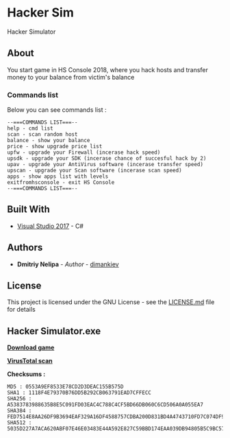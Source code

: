 # Hacker Sim

Hacker Simulator

## About

You start game in HS Console 2018, where you hack hosts and transfer money to your balance from victim's balance

### Commands list

Below you can see commands list :

```
--===COMMANDS LIST===--
help - cmd list
scan - scan random host
balance - show your balance
price - show upgrade price list
upfw - upgrade your Firewall (incerase hack speed)
upsdk - upgrade your SDK (incerase chance of succesful hack by 2)
upav - upgrade your AntiVirus software (incerase transfer speed)
upscan - upgrade your Scan software (incerase scan speed)
apps - show apps list with levels
exitfromhsconsole - exit HS Console
--===COMMANDS LIST===--
```

## Built With

* [Visual Studio 2017](https://www.visualstudio.com/ru/downloads/) - C#

## Authors

* **Dmitriy Nelipa** - *Author* - [dimankiev](https://github.com/dimankiev)

## License

This project is licensed under the GNU License - see the [LICENSE.md](LICENSE.md) file for details

## Hacker Simulator.exe
[**Download game**](https://goo.gl/3CmScX)

[**VirusTotal scan**](https://www.virustotal.com/#/file/0553a9ef8533e78cd2d3deac155b575d)

**Checksums :**
```
MD5 : 0553A9EF8533E78CD2D3DEAC155B575D
SHA1 : 1118F4E79370B76DD5B292CB063791EAD7CFFECC
SHA256 : A5383783988635B8E5C091FD03EAC4C788C4CF5BD66DB060C6CD506A0A055EA7
SHA384 : FED7514E8AA26DF9B3694EAF329A16DF4588757CDBA200D831BD4A4743710FD7C074DF94A320FBDA810797B23A784E1B
SHA512 : 5035D227A7ACA620ABF07E46E03483E44A592E827C59BBD174EAA039DB94805B5C9BC5796C3D398F91604C646CC86A05A25C12831FB738993F17ECF8911253A1
```